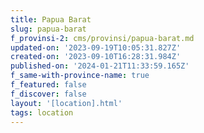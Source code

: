 ```yaml
---
title: Papua Barat
slug: papua-barat
f_provinsi-2: cms/provinsi/papua-barat.md
updated-on: '2023-09-19T10:05:31.827Z'
created-on: '2023-09-10T16:28:31.984Z'
published-on: '2024-01-21T11:33:59.165Z'
f_same-with-province-name: true
f_featured: false
f_discover: false
layout: '[location].html'
tags: location
---
```



